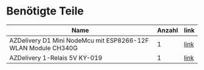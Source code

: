 # Benötigte Teile

Name | Anzahl | link 
--- | --- | ---
AZDelivery D1 Mini NodeMcu mit ESP8266-12F WLAN Module CH340G | 1 | [link](https://www.amazon.de/dp/B01N9RXGHY/ref=twister_B07ZQP9FSX?_encoding=UTF8&psc=1)
AZDelivery 1-Relais 5V KY-019 | 1 | [link](https://www.amazon.de/dp/B07TYG14N6/ref=twister_B07Z6HXBLR?_encoding=UTF8&th=1)
